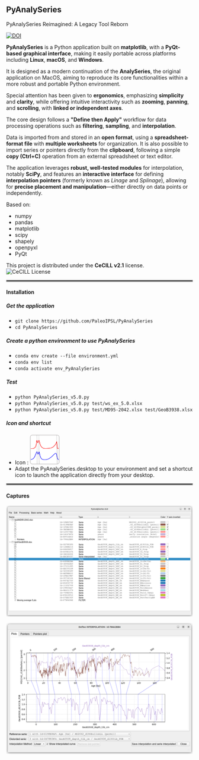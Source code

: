 ## PyAnalySeries

PyAnalySeries Reimagined: A Legacy Tool Reborn

[![DOI](https://zenodo.org/badge/855161808.svg)](https://doi.org/10.5281/zenodo.15225020)

**PyAnalySeries** is a Python application built on **matplotlib**, with a **PyQt-based graphical interface**, making it easily portable across platforms including **Linux**, **macOS**, and **Windows**.

It is designed as a modern continuation of the **AnalySeries**, the original application on MacOS, aiming to reproduce its core functionalities within a more robust and portable Python environment.

Special attention has been given to **ergonomics**, emphasizing **simplicity** and **clarity**, while offering intuitive interactivity such as **zooming**, **panning**, and **scrolling**, with **linked or independent axes**.

The core design follows a **"Define then Apply"** workflow for data processing operations such as **filtering**, **sampling**, and **interpolation**.

Data is imported from and stored in an **open format**, using a **spreadsheet-format file** with **multiple worksheets** for organization. It is also possible to import series or pointers directly from the **clipboard**, following a simple **copy (Ctrl+C)** operation from an external spreadsheet or text editor.

The application leverages **robust, well-tested modules** for interpolation, notably **SciPy**, and features an **interactive interface** for defining **interpolation pointers** (formerly known as *Linage* and *Splinage*), allowing for **precise placement and manipulation**—either directly on data points or independently.

Based on:
 * numpy
 * pandas
 * matplotlib
 * scipy
 * shapely
 * openpyxl
 * PyQt

This project is distributed under the **CeCILL v2.1** license.  
![CeCILL License](https://img.shields.io/badge/license-CeCILL-blue)

<hr style="border:2px solid gray">

#### Installation

##### Get the application

 * `git clone https://github.com/PaleoIPSL/PyAnalySeries`
 * `cd PyAnalySeries`

##### Create a python environment to use PyAnalySeries 

 * `conda env create --file environment.yml`
 * `conda env list`
 * `conda activate env_PyAnalySeries`

##### Test

 * `python PyAnalySeries_v5.0.py`
 * `python PyAnalySeries_v5.0.py test/ws_ex_5.0.xlsx`
 * `python PyAnalySeries_v5.0.py test/MD95-2042.xlsx test/GeoB3938.xlsx`

##### Icon and shortcut 

 * Icon : <img src="resources/PyAnalySeries_icon.png" alt="shortcut icon" width="80" />
 * Adapt the PyAnalySeries.desktop to your environment and set a shortcut icon to launch the application directly from your desktop.

<hr style="border:2px solid gray">

#### Captures

![ScreenShot1](capture_01.png) 


![ScreenShot2](capture_02.png) 

